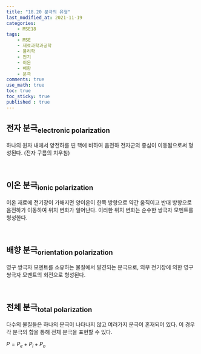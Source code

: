 ```yaml
---
title: "18.20 분극의 유형"
last_modified_at: 2021-11-19
categories:
    - MSE18
tags:
    - MSE
    - 재료과학과공학
    - 물리학
    - 전기
    - 이온
    - 배향
    - 분극
comments: true
use_math: true
toc: true
toc_sticky: true
published : true
---
```


<h2>전자 분극<sub>electronic polarization</sub></h2>

하나의 원자 내에서 양전하를 띤 핵에 비하여 음전하 전자군의 중심이 이동됨으로써 형성된다. (전자 구름의 치우침)

<br/>

<h2>이온 분극<sub>ionic polarization</sub></h2>

이온 재료에 전기장이 가해지면 양이온이 한쪽 방향으로 약간 움직이고 반대 방향으로 음전하가 이동하여 위치 변화가 일어난다. 이러한 위치 변화는 순수한 쌍극자 모멘트를 형성한다.

<br/>

<h2>배향 분극<sub>orientation polarization</sub></h2>

영구 쌍극자 모멘트를 소유하는 물질에서 발견되는 분극으로, 외부 전기장에 의한 영구 쌍극자 모멘트의 회전으로 형성된다.

<br/>

<h2>전체 분극<sub>total polarization</sub></h2>

다수의 물질들은 하나의 분극이 나타나지 않고 여러가지 분극이 혼재되어 있다. 이 경우 각 분극의 합을 통해 전체 분극을 표현할 수 있다.

$P=P_e+P_i+P_o$